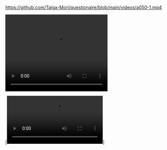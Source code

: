 
https://github.com/Taiga-Mori/questionaire/blob/main/videos/a050-1.mp4

<video width="320" height="240" controls>
  <source src="https://github.com/Taiga-Mori/questionaire/blob/main/videos/a050-1.mp4" type="video/mp4">
</video>

[![](https://github.com/Taiga-Mori/questionaire/blob/main/videos/a050-1.mp4)]